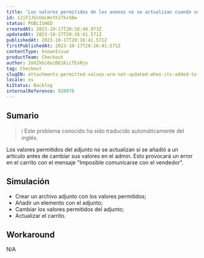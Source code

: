```yaml
---
title: 'Los valores permitidos de los anexos no se actualizan cuando se añaden a los artículos.'
id: 1JjFJJGsUaLWvthJ7kxSBw
status: PUBLISHED
createdAt: 2023-10-17T20:16:40.973Z
updatedAt: 2023-10-17T20:16:41.571Z
publishedAt: 2023-10-17T20:16:41.571Z
firstPublishedAt: 2023-10-17T20:16:41.571Z
contentType: knownIssue
productTeam: Checkout
author: 2mXZkbi0oi061KicTExNjo
tag: Checkout
slugEN: attachments-permitted-values-are-not-updated-when-its-added-to-items
locale: es
kiStatus: Backlog
internalReference: 920970
---
```


## Sumario

>ℹ️ Este problema conocido ha sido traducido automáticamente del inglés.


Los valores permitidos del adjunto no se actualizan si se añadió a un artículo antes de cambiar sus valores en el admin. Esto provocará un error en el carrito con el mensaje "Imposible comunicarse con el vendedor".


##

## Simulación



- Crear un archivo adjunto con los valores permitidos;
- Añadir un elemento con el adjunto;
- Cambiar los valores permitidos del adjunto;
- Actualizar el carrito.


##

## Workaround


N/A



